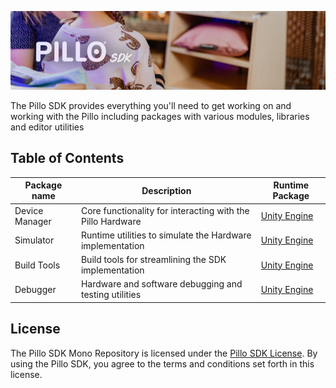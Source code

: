 ![readme banner](https://github.com/hulanbv/pillo-sdk/blob/master/.github/wiki/readme-banner.png?raw=true)

The Pillo SDK provides everything you'll need to get working on and working with the Pillo including packages with various modules, libraries and editor utilities

## Table of Contents

| Package name   | Description                                                | Runtime Package                                                                     |
| -------------- | ---------------------------------------------------------- | ----------------------------------------------------------------------------------- |
| Device Manager | Core functionality for interacting with the Pillo Hardware | [Unity Engine](https://github.com/hulanbv/pillo-sdk/tree/master/UnityDeviceManager) |
| Simulator      | Runtime utilities to simulate the Hardware implementation  | [Unity Engine](https://github.com/hulanbv/pillo-sdk/tree/master/UnitySimulator)     |
| Build Tools    | Build tools for streamlining the SDK implementation        | [Unity Engine](https://github.com/hulanbv/pillo-sdk/tree/master/UnityBuildTools)    |
| Debugger       | Hardware and software debugging and testing utilities      | [Unity Engine](https://github.com/hulanbv/pillo-sdk/tree/master/UnityDebugger)      |

## License

The Pillo SDK Mono Repository is licensed under the [Pillo SDK License](https://github.com/hulanbv/pillo-sdk/blob/master/LICENSE.md). By using the Pillo SDK, you agree to the terms and conditions set forth in this license.
